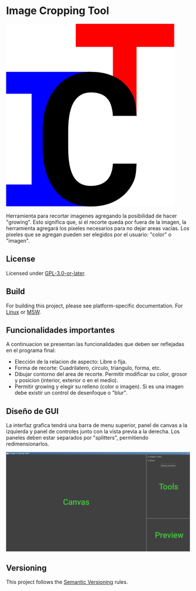 # Image Cropping Tool

![logo](/images/ict-logo.png)

Herramienta para recortar imagenes agregando la posibilidad de hacer "growing". Esto significa que, si el recorte queda por fuera de la imagen, la herramienta agregará los pixeles necesarios para no dejar areas vacías. Los pixeles que se agregan pueden ser elegidos por el usuario: "color" o "imagen".

## License

Licensed under [GPL-3.0-or-later](/docs/COPYING).

## Build

For building this project, please see platform-specific documentation. For [Linux](/docs/linux-build.txt) or [MSW](/docs/msw-build.txt).

## Funcionalidades importantes

A continuacion se presentan las funcionalidades que deben ser reflejadas en el programa final:

- Elección de la relacion de aspecto: Libre o fija.
- Forma de recorte: Cuadrilatero, circulo, triangulo, forma, etc.
- Dibujar contorno del area de recorte. Permitir modificar su color, grosor y posicion (interior, exterior o en el medio).
- Permitir growing y elegir su relleno (color o imagen). Si es una imagen debe existir un control de desenfoque o "blur".

## Diseño de GUI

La interfaz grafica tendrá una barra de menu superior, panel de canvas a la izquierda y panel de controles junto con la vista previa a la derecha. Los paneles deben estar separados por "splitters", permitiendo redimensionarlos.

![gui](/images/screenshot.png)

## Versioning

This project follows the [Semantic Versioning](https://semver.org/) rules.
